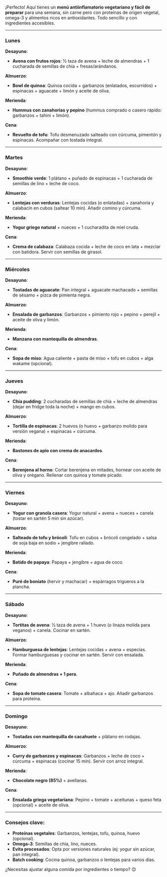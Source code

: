 ¡Perfecto! Aquí tienes un **menú antiinflamatorio vegetariano y fácil de preparar** para una semana, sin carne pero con proteínas de origen vegetal, omega-3 y alimentos ricos en antioxidantes. Todo sencillo y con ingredientes accesibles.  

---

### **Lunes**  
**Desayuno**:  
- **Avena con frutos rojos**: ½ taza de avena + leche de almendras + 1 cucharada de semillas de chía + fresas/arándanos.  

**Almuerzo**:  
- **Bowl de quinoa**: Quinoa cocida + garbanzos (enlatados, escurridos) + espinacas + aguacate + limón y aceite de oliva.  

**Merienda**:  
- **Hummus con zanahorias y pepino** (hummus comprado o casero rápido: garbanzos + tahini + limón).  

**Cena**:  
- **Revuelto de tofu**: Tofu desmenuzado salteado con cúrcuma, pimentón y espinacas. Acompañar con tostada integral.  

---

### **Martes**  
**Desayuno**:  
- **Smoothie verde**: 1 plátano + puñado de espinacas + 1 cucharada de semillas de lino + leche de coco.  

**Almuerzo**:  
- **Lentejas con verduras**: Lentejas cocidas (o enlatadas) + zanahoria y calabacín en cubos (saltear 10 min). Añadir comino y cúrcuma.  

**Merienda**:  
- **Yogur griego natural** + nueces + 1 cucharadita de miel cruda.  

**Cena**:  
- **Crema de calabaza**: Calabaza cocida + leche de coco en lata + mezclar con batidora. Servir con semillas de girasol.  

---

### **Miércoles**  
**Desayuno**:  
- **Tostadas de aguacate**: Pan integral + aguacate machacado + semillas de sésamo + pizca de pimienta negra.  

**Almuerzo**:  
- **Ensalada de garbanzos**: Garbanzos + pimiento rojo + pepino + perejil + aceite de oliva y limón.  

**Merienda**:  
- **Manzana con mantequilla de almendras**.  

**Cena**:  
- **Sopa de miso**: Agua caliente + pasta de miso + tofu en cubos + alga wakame (opcional).  

---

### **Jueves**  
**Desayuno**:  
- **Chía pudding**: 2 cucharadas de semillas de chía + leche de almendras (dejar en fridge toda la noche) + mango en cubos.  

**Almuerzo**:  
- **Tortilla de espinacas**: 2 huevos (o huevo + garbanzo molido para versión vegana) + espinacas + cúrcuma.  

**Merienda**:  
- **Bastones de apio con crema de anacardos**.  

**Cena**:  
- **Berenjena al horno**: Cortar berenjena en mitades, hornear con aceite de oliva y orégano. Rellenar con quinoa y tomate picado.  

---

### **Viernes**  
**Desayuno**:  
- **Yogur con granola casera**: Yogur natural + avena + nueces + canela (tostar en sartén 5 min sin azúcar).  

**Almuerzo**:  
- **Salteado de tofu y brócoli**: Tofu en cubos + brócoli congelado + salsa de soja baja en sodio + jengibre rallado.  

**Merienda**:  
- **Batido de papaya**: Papaya + jengibre + agua de coco.  

**Cena**:  
- **Puré de boniato** (hervir y machacar) + espárragos trigueros a la plancha.  

---

### **Sábado**  
**Desayuno**:  
- **Tortitas de avena**: ½ taza de avena + 1 huevo (o linaza molida para veganos) + canela. Cocinar en sartén.  

**Almuerzo**:  
- **Hamburguesa de lentejas**: Lentejas cocidas + avena + especias. Formar hamburguesas y cocinar en sartén. Servir con ensalada.  

**Merienda**:  
- **Puñado de almendras + 1 pera**.  

**Cena**:  
- **Sopa de tomate casera**: Tomate + albahaca + ajo. Añadir garbanzos para proteína.  

---

### **Domingo**  
**Desayuno**:  
- **Tostadas con mantequilla de cacahuete** + plátano en rodajas.  

**Almuerzo**:  
- **Curry de garbanzos y espinacas**: Garbanzos + leche de coco + cúrcuma + espinacas (cocinar 15 min). Servir con arroz integral.  

**Merienda**:  
- **Chocolate negro (85%)** + avellanas.  

**Cena**:  
- **Ensalada griega vegetariana**: Pepino + tomate + aceitunas + queso feta (opcional) + aceite de oliva.  

---

### **Consejos clave**:  
- **Proteínas vegetales**: Garbanzos, lentejas, tofu, quinoa, huevo (opcional).  
- **Omega-3**: Semillas de chía, lino, nueces.  
- **Evita procesados**: Opta por versiones naturales (ej: yogur sin azúcar, pan integral).  
- **Batch cooking**: Cocina quinoa, garbanzos o lentejas para varios días.  

¿Necesitas ajustar alguna comida por ingredientes o tiempo? 😊